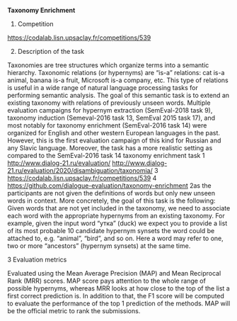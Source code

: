**Taxonomy Enrichment**

1. Competition

https://codalab.lisn.upsaclay.fr/competitions/539

2. Description of the task

Taxonomies are tree structures which organize terms into a semantic hierarchy.
Taxonomic relations (or hypernyms) are “is-a” relations: cat is-a animal, banana is-a
fruit, Microsoft is-a company, etc. This type of relations is useful in a wide range of
natural language processing tasks for performing semantic analysis. The goal of this
semantic task is to extend an existing taxonomy with relations of previously unseen
words.
Multiple evaluation campaigns for hypernym extraction (SemEval-2018 task 9),
taxonomy induction (Semeval-2016 task 13, SemEval 2015 task 17), and most notably
for taxonomy enrichment (SemEval-2016 task 14) were organized for English and other
western European languages in the past. However, this is the first evaluation campaign
of this kind for Russian and any Slavic language. Moreover, the task has a more
realistic setting as compared to the SemEval-2016 task 14 taxonomy enrichment task
1
http://www.dialog-21.ru/evaluation/
http://www.dialog-21.ru/evaluation/2020/disambiguation/taxonomia/
3
https://codalab.lisn.upsaclay.fr/competitions/539
4
https://github.com/dialogue-evaluation/taxonomy-enrichment
2as the participants are not given the definitions of words but only new unseen words in
context.
More concretely, the goal of this task is the following: Given words that are not yet
included in the taxonomy, we need to associate each word with the appropriate
hypernyms from an existing taxonomy. For example, given the input word “утка” (duck)
we expect you to provide a list of its most probable 10 candidate hypernym synsets the
word could be attached to, e.g. “animal”, “bird”, and so on. Here a word may refer to
one, two or more “ancestors” (hypernym synsets) at the same time.

3 Evaluation metrics

Evaluated using the Mean Average Precision (MAP)
and Mean Reciprocal Rank (MRR) scores. MAP score pays attention to the whole range
of possible hypernyms, whereas MRR looks at how close to the top of the list a first
correct prediction is. In addition to that, the F1 score will be computed to evaluate the
performance of the top 1 prediction of the methods. MAP will be the official metric to
rank the submissions.
